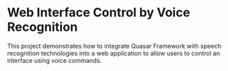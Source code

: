 # Web Interface Control by Voice Recognition
 This project demonstrates how to integrate Quasar Framework with speech recognition technologies into a web application to allow users to control an interface using voice commands.
